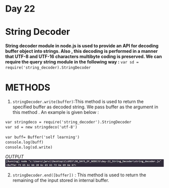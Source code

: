 # Day 22
# String Decoder

**String decoder module in node.js is used to provide an API for decoding buffer object into strings. Also , this decoding is performed in a manner that UTF-8 and UTF-16 characters multibyte coding is preserved. We can require the query string module in the following way :**
`var sd = require('string_decoder).StringDecoder`

# METHODS

1. `stringDecoder.write(buffer)`:This method is used to return the specified buffer as decoded string. We pass buffer as the argument in this method . An example is given below :

```
var stringdeco = require('string_decoder').StringDecoder
var sd = new stringdeco('utf-8')

var buff= Buffer('self learning')
console.log(buff)
console.log(sd.write)
```
*OUTPUT*
![Alt text](image.png)

2. `stringDecoder.end([buffer])` : This method is used to return the remaining of the input stored in internal buffer.